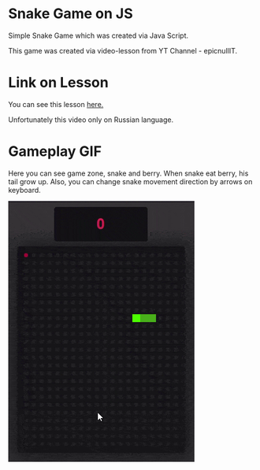# Snake Game on JS
Simple Snake Game which was created via Java Script.

This game was created via video-lesson from YT Channel - epicnullIT.

# Link on Lesson
You can see this lesson [here.](https://www.youtube.com/watch?v=TSdGHbI6veI&list=LL&index=2 "Link on YouTube")

Unfortunately this video only on Russian language.

# Gameplay GIF
Here you can see game zone, snake and berry. 
When snake eat berry, his tail grow up.
Also, you can change snake movement direction by arrows on keyboard.

![](https://github.com/mm0ri/Snake-Game-on-JS/blob/main/GameExample.gif)
